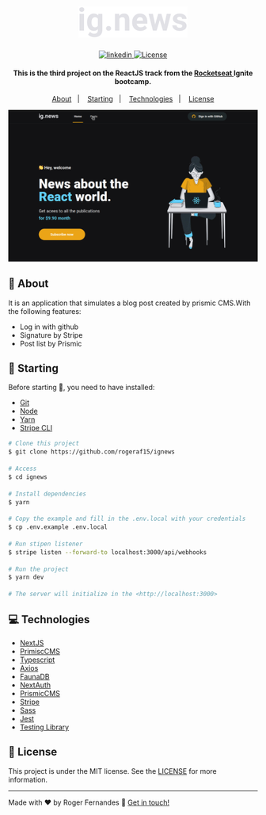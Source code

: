   <h1 align="center">
    <img alt="ignews" src="./public/images/logo.svg" />
    <br>
</h1>

<p align="center">
  <a href="https://www.linkedin.com/in/roger-fernandes-1488841b9/">
    <img alt="linkedin" src="https://img.shields.io/badge/-Roger%20Fernandes-8257E6?style=flat&logo=Linkedin&logoColor=white">
  </a>

  <a href="./LICENSE">
    <img  alt="License" src="https://img.shields.io/badge/license-MIT-8257E6">
  </a>
</p>

<h4 align="center">
  This is the third project on the ReactJS track from the <a href="https://github.com/Rocketseat/">Rocketseat </a> Ignite bootcamp.
</h4>


<p align="center">
  <a href="#ledger-about">About</a>&nbsp;&nbsp;&nbsp;|&nbsp;&nbsp;&nbsp;
  <a href="#running-starting">Starting</a>&nbsp;&nbsp;&nbsp;|&nbsp;&nbsp;&nbsp;
  <a href="#computer-technologies">Technologies</a>&nbsp;&nbsp;&nbsp;|&nbsp;&nbsp;&nbsp;
  <a href="#memo-license">License</a>
</p>

![App Screenshot](./ignews.gif)

## :ledger: About
It is an application that simulates a blog post created by prismic CMS.With the following features:

- Log in with github
- Signature by Stripe
- Post list by Prismic


## :running: Starting

Before starting :checkered_flag:, you need to have installed:
- [Git](https://git-scm.com)
- [Node](https://nodejs.org/en/)
- [Yarn](https://classic.yarnpkg.com/en/)
- [Stripe CLI](https://stripe.com/docs/stripe-cli)

```bash
# Clone this project
$ git clone https://github.com/rogeraf15/ignews

# Access
$ cd ignews

# Install dependencies
$ yarn

# Copy the example and fill in the .env.local with your credentials
$ cp .env.example .env.local

# Run stipen listener
$ stripe listen --forward-to localhost:3000/api/webhooks

# Run the project
$ yarn dev

# The server will initialize in the <http://localhost:3000>
```

## :computer: Technologies

- [NextJS](https://nextjs.org/)
- [PrimiscCMS](https://prismic.io/)
- [Typescript](https://www.typescriptlang.org/)
- [Axios](https://axios-http.com/)
- [FaunaDB](https://fauna.com/)
- [NextAuth](https://next-auth.js.org/)
- [PrismicCMS](https://prismic.io/)
- [Stripe](https://stripe.com/br)
- [Sass](https://sass-lang.com/)
- [Jest](https://jestjs.io/pt-BR/)
- [Testing Library](https://testing-library.com/)


## :memo: License

This project is under the MIT license. See the [LICENSE](./LICENSE) for more information.

---

Made with ♥ by Roger Fernandes :wave: [Get in touch!](https://www.linkedin.com/in/roger-fernandes-1488841b9/)


